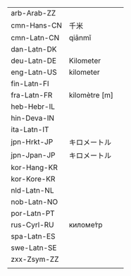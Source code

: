 | | | |
|-|-|-|
| arb-Arab-ZZ |  |  |
| cmn-Hans-CN | 千米 |  |
| cmn-Latn-CN | qiānmǐ |  |
| dan-Latn-DK |  |  |
| deu-Latn-DE | Kilometer |  |
| eng-Latn-US | kilometer |  |
| fin-Latn-FI |  |  |
| fra-Latn-FR | kilomètre [m] |  |
| heb-Hebr-IL |  |  |
| hin-Deva-IN |  |  |
| ita-Latn-IT |  |  |
| jpn-Hrkt-JP | キロメートル |  |
| jpn-Jpan-JP | キロメートル |  |
| kor-Hang-KR |  |  |
| kor-Kore-KR |  |  |
| nld-Latn-NL |  |  |
| nob-Latn-NO |  |  |
| por-Latn-PT |  |  |
| rus-Cyrl-RU | киломе́тр |  |
| spa-Latn-ES |  |  |
| swe-Latn-SE |  |  |
| zxx-Zsym-ZZ |  |  |
|  |  |  |